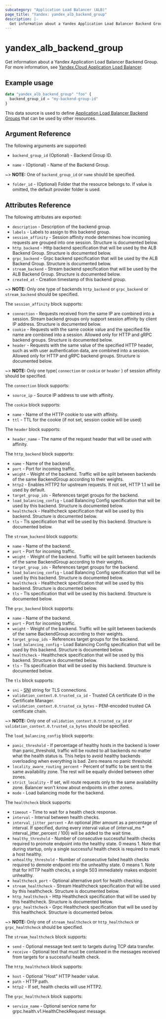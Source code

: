```yaml
---
subcategory: "Application Load Balancer (ALB)"
page_title: "Yandex: yandex_alb_backend_group"
description: |-
  Get information about a Yandex Application Load Balancer Backend Group.
---
```



# yandex_alb_backend_group




Get information about a Yandex Application Load Balancer Backend Group. For more information, see [Yandex.Cloud Application Load Balancer](https://cloud.yandex.com/en/docs/application-load-balancer/quickstart).

## Example usage

```terraform
data "yandex_alb_backend_group" "foo" {
  backend_group_id = "my-backend-group-id"
}
```

This data source is used to define [Application Load Balancer Backend Groups](https://cloud.yandex.com/en/docs/application-load-balancer/concepts/backend-group) that can be used by other resources.

## Argument Reference

The following arguments are supported:

* `backend_group_id` (Optional) - Backend Group ID.

* `name` - (Optional) - Name of the Backend Group.

~> **NOTE:** One of `backend_group_id` or `name` should be specified.

* `folder_id` - (Optional) Folder that the resource belongs to. If value is omitted, the default provider folder is used.

## Attributes Reference

The following attributes are exported:

* `description` - Description of the backend group.
* `labels` - Labels to assign to this backend group.
* `session_affinity` - Session affinity mode determines how incoming requests are grouped into one session. Structure is documented below.
* `http_backend` - Http backend specification that will be used by the ALB Backend Group. Structure is documented below.
* `grpc_backend` - Grpc backend specification that will be used by the ALB Backend Group. Structure is documented below.
* `stream_backend` - Stream backend specification that will be used by the ALB Backend Group. Structure is documented below.
* `created_at` - Creation timestamp of this backend group.

~> **NOTE:** Only one type of backends `http_backend` or `grpc_backend` or `stream_backend` should be specified.

The `session_affinity` block supports:

* `connection` - Requests received from the same IP are combined into a session. Stream backend groups only support session affinity by client IP address. Structure is documented below.
* `cookie` - Requests with the same cookie value and the specified file name are combined into a session. Allowed only for HTTP and gRPC backend groups. Structure is documented below.
* `header` - Requests with the same value of the specified HTTP header, such as with user authentication data, are combined into a session. Allowed only for HTTP and gRPC backend groups. Structure is documented below.

~> **NOTE:** Only one type( `connection` or `cookie` or `header` ) of session affinity should be specified.

The `connection` block supports:

* `source_ip` - Source IP address to use with affinity.

The `cookie` block supports:

* `name` - Name of the HTTP cookie to use with affinity.
* `ttl` - TTL for the cookie (if not set, session cookie will be used)

The `header` block supports:

* `header_name` - The name of the request header that will be used with affinity.

The `http_backend` block supports:

* `name` - Name of the backend.
* `port` - Port for incoming traffic.
* `weight` - Weight of the backend. Traffic will be split between backends of the same BackendGroup according to their weights.
* `http2` - Enables HTTP2 for upstream requests. If not set, HTTP 1.1 will be used by default.
* `target_group_ids` - References target groups for the backend.
* `load_balancing_config` - Load Balancing Config specification that will be used by this backend. Structure is documented below.
* `healthcheck` - Healthcheck specification that will be used by this backend. Structure is documented below.
* `tls` - Tls specification that will be used by this backend. Structure is documented below.

The `stream_backend` block supports:

* `name` - Name of the backend.
* `port` - Port for incoming traffic.
* `weight` - Weight of the backend. Traffic will be split between backends of the same BackendGroup according to their weights.
* `target_group_ids` - References target groups for the backend.
* `load_balancing_config` - Load Balancing Config specification that will be used by this backend. Structure is documented below.
* `healthcheck` - Healthcheck specification that will be used by this backend. Structure is documented below.
* `tls` - Tls specification that will be used by this backend. Structure is documented below.

The `grpc_backend` block supports:

* `name` - Name of the backend.
* `port` - Port for incoming traffic.
* `weight` - Weight of the backend. Traffic will be split between backends of the same BackendGroup according to their weights.
* `target_group_ids` - References target groups for the backend.
* `load_balancing_config` - Load Balancing Config specification that will be used by this backend. Structure is documented below.
* `healthcheck` - Healthcheck specification that will be used by this backend. Structure is documented below.
* `tls` - Tls specification that will be used by this backend. Structure is documented below.

The `tls` block supports:

* `sni` - [SNI](https://en.wikipedia.org/wiki/Server_Name_Indication) string for TLS connections.
* `validation_context.0.trusted_ca_id` - Trusted CA certificate ID in the Certificate Manager.
* `validation_context.0.trusted_ca_bytes` - PEM-encoded trusted CA certificate chain.

~> **NOTE:** Only one of `validation_context.0.trusted_ca_id` or `validation_context.0.trusted_ca_bytes` should be specified.

The `load_balancing_config` block supports:

* `panic_threshold` - If percentage of healthy hosts in the backend is lower than panic_threshold, traffic will be routed to all backends no matter what the health status is. This helps to avoid healthy backends overloading when everything is bad. Zero means no panic threshold.
* `locality_aware_routing_percent` - Percent of traffic to be sent to the same availability zone. The rest will be equally divided between other zones.
* `strict_locality` - If set, will route requests only to the same availability zone. Balancer won't know about endpoints in other zones.
* `mode` - Load balancing mode for the backend.

The `healthcheck` block supports:

* `timeout` - Time to wait for a health check response.
* `interval` - Interval between health checks.
* `interval_jitter_percent` - An optional jitter amount as a percentage of interval. If specified, during every interval value of (interval_ms * interval_jitter_percent / 100) will be added to the wait time.
* `healthy_threshold` - Number of consecutive successful health checks required to promote endpoint into the healthy state. 0 means 1. Note that during startup, only a single successful health check is required to mark a host healthy.
* `unhealthy_threshold` - Number of consecutive failed health checks required to demote endpoint into the unhealthy state. 0 means 1. Note that for HTTP health checks, a single 503 immediately makes endpoint unhealthy.
* `healthcheck_port` - Optional alternative port for health checking.
* `stream_healthcheck` - Stream Healthcheck specification that will be used by this healthcheck. Structure is documented below.
* `http_healthcheck` - Http Healthcheck specification that will be used by this healthcheck. Structure is documented below.
* `grpc_healthcheck` - Grpc Healthcheck specification that will be used by this healthcheck. Structure is documented below.

~> **NOTE:** Only one of `stream_healthcheck` or `http_healthcheck` or `grpc_healthcheck` should be specified.

The `stream_healthcheck` block supports:

* `send` - Optional message text sent to targets during TCP data transfer.
* `receive` - Optional text that must be contained in the messages received from targets for a successful health check.

The `http_healthcheck` block supports:

* `host` - Optional "Host" HTTP header value.
* `path` - HTTP path.
* `http2` - If set, health checks will use HTTP2.

The `grpc_healthcheck` block supports:

* `service_name` - Optional service name for grpc.health.v1.HealthCheckRequest message.
